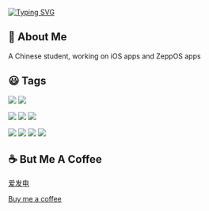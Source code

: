 [![Typing SVG](https://readme-typing-svg.herokuapp.com?font=Fira+Code&size=34&pause=1000&color=51C7F7&width=435&lines=Hello!+I'm+XiaomaiTX)](https://git.io/typing-svg)

## 👋 About Me 

A Chinese student, working on iOS apps and ZeppOS apps

## 😃 Tags

![](https://img.shields.io/badge/OS-MacOS-lightgrey?style=flat-square&logo=apple) ![](https://img.shields.io/badge/OS-Windows-blue?style=flat-square&logo=windows11) 

![](https://img.shields.io/badge/Editer-VSCode-blue?style=flat-square&logo=visualstudiocode) ![](https://img.shields.io/badge/Tool-Docker-blue?style=flat-square&logo=docker) ![](https://img.shields.io/badge/Adobe-XD-FF61F6?style=flat-square&logo=adobexd) 

![](https://img.shields.io/badge/Code-Python-blue?style=flat-square&logo=python) ![](https://img.shields.io/badge/Code-C++-brightgreen?style=flat-square&logo=cplusplus) ![](https://img.shields.io/badge/Code-JavaScript-yellow?style=flat-square&logo=javascript) ![](https://img.shields.io/badge/Code-Swift-orange?style=flat-square&logo=swift) 

## ☕ But Me A Coffee

[爱发电](https://afdian.net/a/XiaomaiTX)

[Buy me a coffee](https://www.buymeacoffee.com/xiaomaitx)
